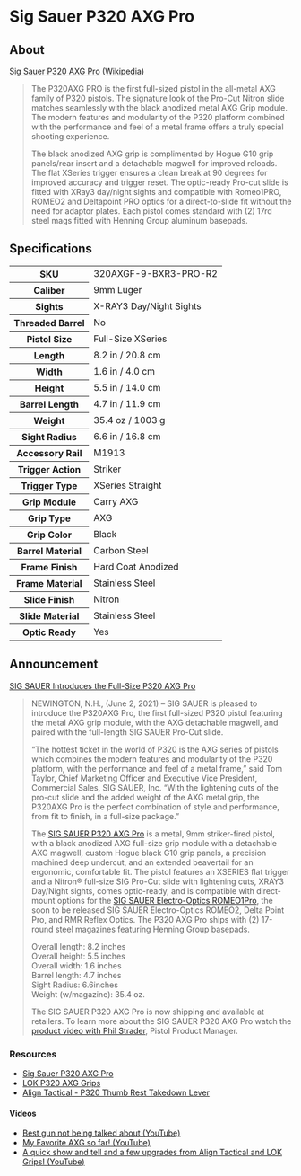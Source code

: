 # Sig Sauer P320 AXG Pro

<!--
EUR 1890
SN
-->

## About

[Sig Sauer P320 AXG Pro](https://www.sigsauer.com/p320-axg-pro.html) ([Wikipedia](https://en.wikipedia.org/wiki/SIG_Sauer_P320))

> The P320AXG PRO is the first full-sized pistol in the all-metal AXG family of P320 pistols. The signature look of the Pro-Cut Nitron slide matches seamlessly with the black anodized metal AXG Grip module. The modern features and modularity of the P320 platform combined with the performance and feel of a metal frame offers a truly special shooting experience.
>
> The black anodized AXG grip is complimented by Hogue G10 grip panels/rear insert and a detachable magwell for improved reloads.  The flat XSeries trigger ensures a clean break at 90 degrees for improved accuracy and trigger reset. The optic-ready Pro-cut slide is fitted with XRay3 day/night sights and compatible with Romeo1PRO, ROMEO2 and Deltapoint PRO optics for a direct-to-slide fit without the need for adaptor plates.  Each pistol comes standard with (2) 17rd steel mags fitted with Henning Group aluminum basepads.

## Specifications

<table>
  <tr>
    <th>SKU</th>
    <td>320AXGF-9-BXR3-PRO-R2</td>
  </tr>
  <tr>
    <th>Caliber</th>
    <td>9mm Luger</td>
  </tr>
  <tr>
    <th>Sights</th>
    <td>X-RAY3 Day/Night Sights</td>
  </tr>
  <tr>
    <th>Threaded Barrel</th>
    <td>No</td>
  </tr>
  <tr>
    <th>Pistol Size</th>
    <td>Full-Size XSeries</td>
  </tr>
  <tr>
    <th>Length</th>
    <td>8.2 in / 20.8 cm</td>
  </tr>
  <tr>
    <th>Width</th>
    <td>1.6 in / 4.0 cm</td>
  </tr>
  <tr>
    <th>Height</th>
    <td>5.5 in / 14.0 cm</td>
  </tr>
  <tr>
    <th>Barrel Length</th>
    <td>4.7 in / 11.9 cm</td>
  </tr>
  <tr>
    <th>Weight</th>
    <td>35.4 oz / 1003 g</td>
  </tr>
  <tr>
    <th>Sight Radius</th>
    <td>6.6 in / 16.8 cm</td>
  </tr>
  <tr>
    <th>Accessory Rail</th>
    <td>M1913</td>
  </tr>
  <tr>
    <th>Trigger Action</th>
    <td>Striker</td>
  </tr>
  <tr>
    <th>Trigger Type</th>
    <td>XSeries Straight</td>
  </tr>
  <tr>
    <th>Grip Module</th>
    <td>Carry AXG</td>
  </tr>
  <tr>
    <th>Grip Type</th>
    <td>AXG</td>
  </tr>
  <tr>
    <th>Grip Color</th>
    <td>Black</td>
  </tr>
  <tr>
    <th>Barrel Material</th>
    <td>Carbon Steel</td>
  </tr>
  <tr>
    <th>Frame Finish</th>
    <td>Hard Coat Anodized</td>
  </tr>
  <tr>
    <th>Frame Material</th>
    <td>Stainless Steel</td>
  </tr>
  <tr>
    <th>Slide Finish</th>
    <td>Nitron</td>
  </tr>
  <tr>
    <th>Slide Material</th>
    <td>Stainless Steel</td>
  </tr>
  <tr>
    <th>Optic Ready</th>
    <td>Yes</td>
  </tr>
</table>

## Announcement

[SIG SAUER Introduces the Full-Size P320 AXG Pro](https://www.sigsauer.com/blog/sig-sauer-introduces-the-full-size-p320-axg-pro)

> NEWINGTON, N.H., (June 2, 2021) – SIG SAUER is pleased to introduce the P320AXG Pro, the first full-sized P320 pistol featuring the metal AXG grip module, with the AXG detachable magwell, and paired with the full-length SIG SAUER Pro-Cut slide.
>
> “The hottest ticket in the world of P320 is the AXG series of pistols which combines the modern features and modularity of the P320 platform, with the performance and feel of a metal frame,” said Tom Taylor, Chief Marketing Officer and Executive Vice President, Commercial Sales, SIG SAUER, Inc.  “With the lightening cuts of the pro-cut slide and the added weight of the AXG metal grip, the P320AXG Pro is the perfect combination of style and performance, from fit to finish, in a full-size package.”
>
> The [SIG SAUER P320 AXG Pro](https://www.sigsauer.com/p320-axg-pro.html) is a metal, 9mm striker-fired pistol, with a black anodized AXG full-size grip module with a detachable AXG magwell, custom Hogue black G10 grip panels, a precision machined deep undercut, and an extended beavertail for an ergonomic, comfortable fit.  The pistol features an XSERIES flat trigger and a Nitron® full-size SIG Pro-Cut slide with lightening cuts, XRAY3 Day/Night sights, comes optic-ready, and is compatible with direct-mount options for the [SIG SAUER Electro-Optics ROMEO1Pro](https://www.sigsauer.com/romeo1pro-1x30-mm.html), the soon to be released SIG SAUER Electro-Optics ROMEO2, Delta Point Pro, and RMR Reflex Optics.  The P320 AXG Pro ships with (2) 17-round steel magazines featuring Henning Group basepads.
>
> Overall length: 8.2 inches \
> Overall height: 5.5 inches \
> Overall width: 1.6 inches \
> Barrel length: 4.7 inches \
> Sight Radius: 6.6inches \
> Weight (w/magazine): 35.4 oz.
>
> The SIG SAUER P320 AXG Pro is now shipping and available at retailers. To learn more about the SIG SAUER P320 AXG Pro watch the [product video with Phil Strader](https://youtu.be/IJLpGC2xXT0), Pistol Product Manager.

<!-- ## Pictures -->

<!-- ## Upgrades -->

### Resources

* [Sig Sauer P320 AXG Pro](https://www.sigsauer.com/p320-axg-pro.html)
* [LOK P320 AXG Grips](https://lokgrips.com/sig-sauer/p320-axg)
* [Align Tactical - P320 Thumb Rest Takedown Lever](https://www.aligntactical.com/)

#### Videos

* [Best gun not being talked about (YouTube)](https://www.youtube.com/watch?v=49RVemnPl_k)
* [My Favorite AXG so far! (YouTube)](https://www.youtube.com/watch?v=1OjMAkJz9K0)
* [A quick show and tell and a few upgrades from Align Tactical and LOK Grips! (YouTube)](https://www.youtube.com/watch?v=78JQFa7MT4A)

<!-- https://www.pewpewtactical.com/best-p320-upgrades/
https://lokgrips.com/sig-sauer/p320-axg/veloce/sig-sauer-p320-axg-veloce-grips-and-backstrap-combo/
https://www.gun-tests.com/handguns/sig-sauer-p320-axg-pro-9mm-luger/
https://grayguns.com/product/p320-adjustable-straight-trigger-system-competition/
https://grayguns.com/product/p320-competition-hybrid-trigger-system/
https://grayguns.com/product-tag/p320/ -->
